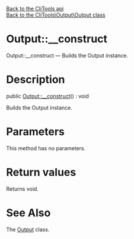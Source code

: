 [Back to the CliTools api](https://github.com/lingtalfi/CliTools/blob/master/doc/api/CliTools.md)<br>
[Back to the CliTools\Output\Output class](https://github.com/lingtalfi/CliTools/blob/master/doc/api/CliTools/Output/Output.md)


Output::__construct
================



Output::__construct — Builds the Output instance.




Description
================


public [Output::__construct](https://github.com/lingtalfi/CliTools/blob/master/doc/api/CliTools/Output/Output/__construct.md)() : void




Builds the Output instance.




Parameters
================

This method has no parameters.


Return values
================

Returns void.







See Also
================

The [Output](https://github.com/lingtalfi/CliTools/blob/master/doc/api/CliTools/Output/Output.md) class.
